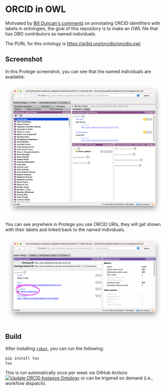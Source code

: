 # ORCID in OWL

Motivated by [Bill Duncan's comments](https://obo-communitygroup.slack.com/archives/C01R2D66249/p1669063375689969)
on annotating ORCID identifiers with labels in ontologies, the goal of this repository is to make an OWL
file that has OBO contributors as named individuals.

The PURL for this ontology is https://w3id.org/orcidio/orcidio.owl.

## Screenshot

In this Protege screenshot, you can see that the named individuals are available:

![](img/screenshot-1.png)

You can see anywhere in Protege you use ORCID URIs, they will get shown with their labels and linked back to the named
individuals.

![](img/screenshot-2.png)

## Build

After installing [`robot`](https://robot.obolibrary.org), you can run the following:

```shell
pip install tox
tox
```

This is run automatically once per week via GitHub Actions [![Update ORCID Instance Ontology](https://github.com/cthoyt/orcidio/actions/workflows/update.yml/badge.svg)](https://github.com/cthoyt/orcidio/actions/workflows/update.yml) or can be trigered on demand (i.e., workflow dispatch).
